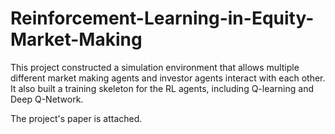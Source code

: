 # Reinforcement-Learning-in-Equity-Market-Making

This project constructed a simulation environment that allows multiple different market making agents and investor agents interact with each other. It also built a training skeleton for the RL agents, including Q-learning and Deep Q-Network.

The project's paper is attached.

